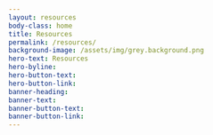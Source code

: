 ```yaml
---
layout: resources
body-class: home
title: Resources
permalink: /resources/
background-image: /assets/img/grey.background.png
hero-text: Resources
hero-byline:
hero-button-text: 
hero-button-link: 
banner-heading: 
banner-text: 
banner-button-text: 
banner-button-link: 
---
```

